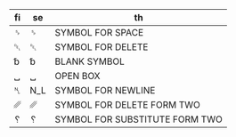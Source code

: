 | fi | se | th
| - | - | -
| &#x2420; | ␠ | SYMBOL FOR SPACE
| &#x2421; | ␡ | SYMBOL FOR DELETE
| &#x2422; | ␢ | BLANK SYMBOL
| &#x2423; | ␣ | OPEN BOX
| &#x2424; | N_L | SYMBOL FOR NEWLINE
| &#x2425; | ␥ | SYMBOL FOR DELETE FORM TWO
| &#x2426; | ␦ | SYMBOL FOR SUBSTITUTE FORM TWO